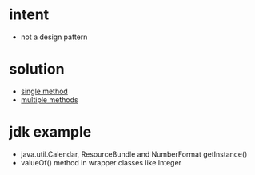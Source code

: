 # intent

- not a design pattern

# solution

- [single method](../../../../design-patterns/src/main/java/com/sda/patterns/creational/factorysimple/ex1/Client.java)
- [multiple methods](../../../../design-patterns/src/main/java/com/sda/patterns/creational/factorysimple/ex2/Client.java)

# jdk example

- java.util.Calendar, ResourceBundle and NumberFormat getInstance()
- valueOf() method in wrapper classes like Integer
